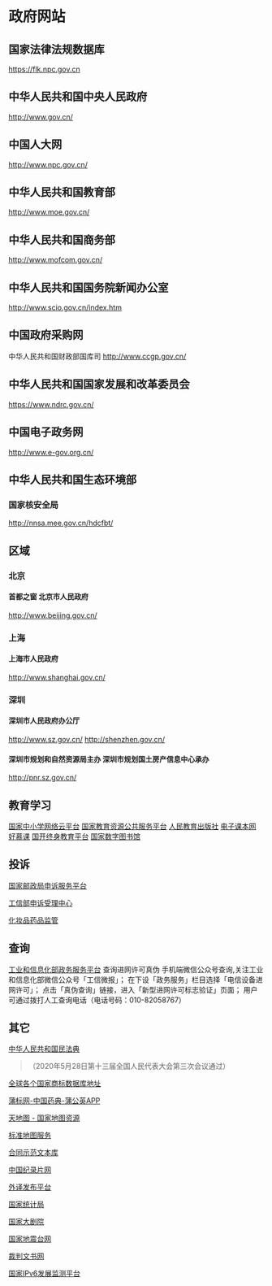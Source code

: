# 政府网站
## 国家法律法规数据库
https://flk.npc.gov.cn

## 中华人民共和国中央人民政府
http://www.gov.cn/
## 中国人大网
http://www.npc.gov.cn/

## 中华人民共和国教育部
http://www.moe.gov.cn/

## 中华人民共和国商务部
http://www.mofcom.gov.cn/

## 中华人民共和国国务院新闻办公室
http://www.scio.gov.cn/index.htm

## 中国政府采购网
中华人民共和国财政部国库司
http://www.ccgp.gov.cn/

## 中华人民共和国国家发展和改革委员会
https://www.ndrc.gov.cn/

## 中国电子政务网
http://www.e-gov.org.cn/

## 中华人民共和国生态环境部
### 国家核安全局
http://nnsa.mee.gov.cn/hdcfbt/

## 区域
### 北京
#### 首都之窗 北京市人民政府
http://www.beijing.gov.cn/
### 上海
#### 上海市人民政府
http://www.shanghai.gov.cn/
### 深圳
#### 深圳市人民政府办公厅
http://www.sz.gov.cn/
http://shenzhen.gov.cn/

#### 深圳市规划和自然资源局主办    深圳市规划国土房产信息中心承办
http://pnr.sz.gov.cn/


## 教育学习
[国家中小学网络云平台](https://ykt.eduyun.cn/)
[国家教育资源公共服务平台](https://www.eduyun.cn/)
[人民教育出版社](https://www.pep.com.cn/)
[电子课本网](http://www.dzkbw.com/)
[好慕课](https://haomooc.com/)
[国开终身教育平台](https://le.ouchn.cn/home)
[国家数字图书馆](http://www.nlc.cn/)

## 投诉
[国家邮政局申诉服务平台](http://sswz.spbgov.cn)

[工信部申诉受理中心](yhssglxtmiitgov.cn/web/)

[化妆品药品监管](www.nmpa.gov.cn) 

## 查询
[工业和信息化部政务服务平台](https://jwxk.miit.gov.cn) 查询进网许可真伪
手机端微信公众号查询,关注工业和信息化部微信公众号「工信微报」；
在下设「政务服务」栏目选择「电信设备进网许可」；
点击「真伪查询」链接，进入「新型进网许可标志验证」页面；
用户可通过拨打人工查询电话（电话号码：010-82058767）

## 其它
[中华人民共和国民法典](http://www.npc.gov.cn/npc/c30834/202006/75ba6483b8344591abd07917e1d25cc8.shtml)

> （2020年5月28日第十三届全国人民代表大会第三次会议通过）

[全球各个国家商标数据库地址](https://mp.weixin.qq.com/s/EDuFpmGo0AV1tlBF6UMqbA)

[蒲标网-中国药典-蒲公英APP](http://db.ouryao.com/)

[天地图 - 国家地图资源](https://map.tianditu.gov.cn/)

[标准地图服务](http://bzdt.ch.mnr.gov.cn/index.html)

[合同示范文本库](http://cont.12315.cn)

[中国纪录片网](http://docuchina.cn)

[外译发布平台](http://tppckte.org.cn/) 

[国家统计局](http://www.stats.gov.cn/)


[国家大剧院](http://www.chncpa.org/)

[国家地震台网](news.ceic.ac.cn)

[裁判文书网](https://wenshu.court.gov.cn/)

[国家IPv6发展监测平台](https://www.china-ipv6.cn/#/)

